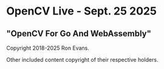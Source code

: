 # OpenCV Live - Sept. 25 2025

## "OpenCV For Go And WebAssembly"

Copyright 2018-2025 Ron Evans.

Other included content copyright of their respective holders.
